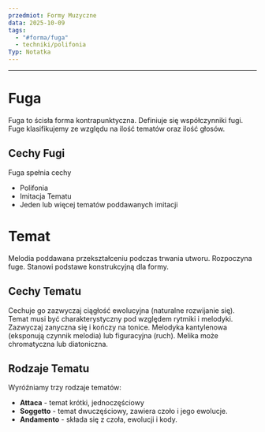 ```yaml
---
przedmiot: Formy Muzyczne
data: 2025-10-09
tags:
  - "#forma/fuga"
  - techniki/polifonia
Typ: Notatka
---
```

---
# Fuga
Fuga to ścisła forma kontrapunktyczna. Definiuje się współczynniki fugi.
Fuge klasifikujemy ze względu na ilość tematów oraz ilość głosów.
## Cechy Fugi
Fuga spełnia cechy
- Polifonia
- Imitacja Tematu
- Jeden lub więcej tematów poddawanych imitacji
# Temat 
Melodia poddawana przekształceniu podczas trwania utworu. Rozpoczyna fuge. Stanowi podstawe konstrukcyjną dla formy.
## Cechy Tematu
Cechuje go zazwyczaj ciągłość ewolucyjna (naturalne rozwijanie się). Temat musi być charakterystyczny pod względem rytmiki i melodyki. Zazwyczaj zanyczna się i kończy na tonice. Melodyka kantylenowa (eksponują czynnik melodia) lub figuracyjna (ruch).
Melika może chromatyczna lub diatoniczna.
## Rodzaje Tematu
Wyróźniamy trzy rodzaje tematów:
- **Attaca** - temat krótki, jednoczęściowy
- **Soggetto** - temat dwuczęściowy, zawiera czoło i jego ewolucje.  
- **Andamento** - składa się z czoła, ewolucji i kody.  

